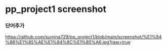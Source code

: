 # pp_project1 screenshot


### 단어추가
https://github.com/sumina729/pp_project1/blob/main/screenshot/%E1%84%86%E1%85%AE%E1%84%8C%E1%85%A6.jpg?raw=true


